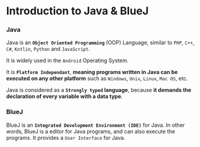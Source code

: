 # Introduction to Java & BlueJ

### Java

Java is an **`Object Oriented Programming`** (OOP) Language, similar to `PHP`, `C++`, `C#`, `Kotlin`, `Python` and `JavaScript`.

It is widely used in the `Android` Operating System.

It is **`Platform Independant`**, **meaning programs written in Java can be executed on any other platform** such as `Windows`, `Unix`, `Linux`, `Mac OS`, etc.

Java is considered as a **`Strongly typed` language**, because **it demands the declaration of every variable with a data type**.

### BlueJ

BlueJ is an **`Integrated Development Environment (IDE)`** for Java. In other words, BlueJ is a editor for Java programs, and can also execute the programs. It provides a `User Interface` for Java.

